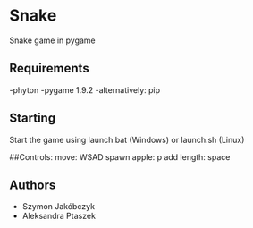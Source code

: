 # Snake
Snake game in pygame

## Requirements
-phyton
-pygame 1.9.2
-alternatively: pip

## Starting
Start the game using launch.bat (Windows) or launch.sh (Linux)

##Controls:
move: WSAD
spawn apple: p
add length: space

## Authors
- Szymon Jakóbczyk
- Aleksandra Ptaszek
